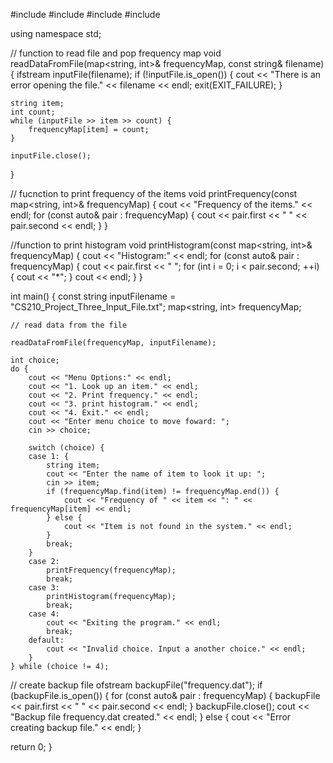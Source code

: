 
#include <iostream>
#include <fstream>
#include <string>
#include <map>

using namespace std;

// function to read file and pop frequency map
void readDataFromFile(map<string, int>& frequencyMap, const string& filename) {
	ifstream inputFile(filename);
	if (!inputFile.is_open()) {
		cout << "There is an error opening the file." << filename << endl;
		exit(EXIT_FAILURE);
	}

	string item;
	int count;
	while (inputFile >> item >> count) {
		frequencyMap[item] = count;
	}

	inputFile.close();
}

// fucnction to print frequency of the items 
void printFrequency(const map<string, int>& frequencyMap) {
	cout << "Frequency of the items." << endl;
	for (const auto& pair : frequencyMap) {
		cout << pair.first << " " << pair.second << endl;
	}
}

//function to print histogram
void printHistogram(const map<string, int>& frequencyMap) {
	cout << "Histogram:" << endl;
	for (const auto& pair : frequencyMap) {
		cout << pair.first << " ";
		for (int i = 0; i < pair.second; ++i) {
			cout << "*";
		}
		cout << endl;
	}
}

int main() {
	const string inputFilename = "CS210_Project_Three_Input_File.txt";
	map<string, int> frequencyMap;

	// read data from the file 

	readDataFromFile(frequencyMap, inputFilename);

	int choice;
	do {
		cout << "Menu Options:" << endl;
		cout << "1. Look up an item." << endl;
		cout << "2. Print frequency." << endl;
		cout << "3. print histogram." << endl;
		cout << "4. Exit." << endl;
		cout << "Enter menu choice to move foward: ";
		cin >> choice;

		switch (choice) {
		case 1: {
			string item;
			cout << "Enter the name of item to look it up: ";
			cin >> item;
			if (frequencyMap.find(item) != frequencyMap.end()) {
				cout << "Frequency of " << item << ": " << frequencyMap[item] << endl;
			} else {
				cout << "Item is not found in the system." << endl;
			}
			break;
		}
		case 2:
			printFrequency(frequencyMap);
			break;
		case 3:
			printHistogram(frequencyMap);
			break;
		case 4:
			cout << "Exiting the program." << endl;
			break;
		default:
			cout << "Invalid choice. Input a another choice." << endl;
		}
	} while (choice != 4);


// create backup file 
ofstream backupFile("frequency.dat");
if (backupFile.is_open()) {
	for (const auto& pair : frequencyMap) {
		backupFile << pair.first << " " << pair.second << endl;
	}
	backupFile.close();
	cout << "Backup file frequency.dat created." << endl;
} else {
	cout << "Error creating backup file." << endl;
}

return 0;
}


